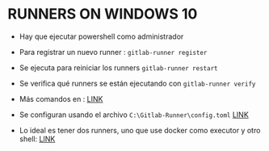 # RUNNERS ON WINDOWS 10

* Hay que ejecutar powershell como administrador

* Para registrar un nuevo runner : `gitlab-runner register`

* Se ejecuta para reiniciar los runners `gitlab-runner restart`

* Se verifica qué runners se están ejecutando con `gitlab-runner verify`

* Más comandos en : [LINK](https://docs.gitlab.com/runner/commands/#gitlab-runner-start)

* Se configuran usando el archivo `C:\Gitlab-Runner\config.toml` [LINK](https://gitlab.com/gitlab-org/gitlab-runner/blob/master/docs/configuration/advanced-configuration.md)

* Lo ideal es tener dos runners, uno que use docker como executor y otro shell: [LINK](https://www.adictosaltrabajo.com/2018/04/10/primeros-pasos-con-gitlab-ci/)